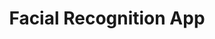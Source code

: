 ---
section: "works"
order: 2
title: "Facial Recognition App"
imgName: "facial"
links: { 
         github: "https://github.com/initialsky0/Facial-Recognition-App-Project", 
         link: "https://my-smartb.herokuapp.com/"
       }
---